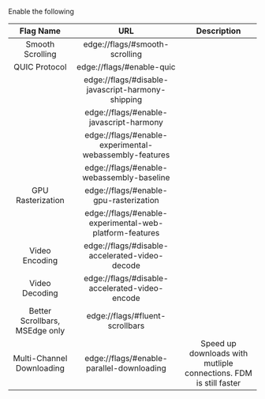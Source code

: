 Enable the following

| Flag Name | URL | Description |
|:---:|:---:|:---:|
| Smooth Scrolling | edge://flags/#smooth-scrolling |  |
| QUIC Protocol | edge://flags/#enable-quic |  |
|  | edge://flags/#disable-javascript-harmony-shipping |  |
|  | edge://flags/#enable-javascript-harmony |  |
|  | edge://flags/#enable-experimental-webassembly-features |  |
|  | edge://flags/#enable-webassembly-baseline |  |
| GPU Rasterization | edge://flags/#enable-gpu-rasterization |  |
|  | edge://flags/#enable-experimental-web-platform-features |  |
| Video Encoding | edge://flags/#disable-accelerated-video-decode |  |
| Video Decoding | edge://flags/#disable-accelerated-video-encode |  |
| Better Scrollbars, MSEdge only | edge://flags/#fluent-scrollbars |  |
| Multi-Channel Downloading | edge://flags/#enable-parallel-downloading | Speed up downloads with mutliple connections. FDM is still faster |
